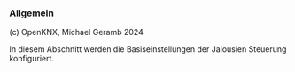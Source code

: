 ﻿### Allgemein

 (c) OpenKNX, Michael Geramb 2024

 In diesem Abschnitt werden die Basiseinstellungen der Jalousien Steuerung konfiguriert.

